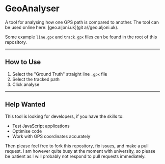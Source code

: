 # GeoAnalyser

A tool for analysing how one GPS path is compared to another.  The tool can be used online here: [geo.aljoni.uk](git a//geo.aljoni.uk).

Some example `line.gpx` and `track.gpx` files can be found in the root of this repository.

---

## How to Use

1. Select the "Ground Truth" straight line `.gpx` file
2. Select the tracked path
3. Click analyse

---

## Help Wanted

This tool is looking for developers, if you have the skills to:

* Test JavaScript applications
* Optimise code
* Work with GPS coordinates accurately

Then please feel free to fork this repository, fix issues, and make a pull request.  I am however quite busy at the
moment with university, so please be patient as I will probably not respond to pull requests immediately.